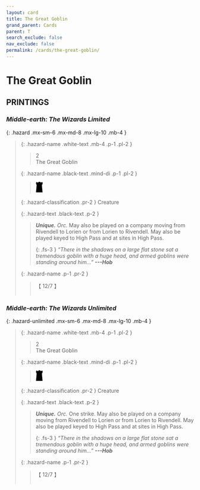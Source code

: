```yaml
---
layout: card
title: The Great Goblin
grand_parent: Cards
parent: T
search_exclude: false
nav_exclude: false
permalink: /cards/the-great-goblin/
---
```


# The Great Goblin


## PRINTINGS


### _Middle-earth: The Wizards Limited_

{: .hazard .mx-sm-6 .mx-md-8 .mx-lg-10 .mb-4 }
> {: .hazard-name .white-text .mb-4 .p-1 .pl-2 }
> > <div class="hazard-mp">2</div>
> > <div class="card-name">The Great Goblin</div>
>
> {: .hazard-name .black-text .mind-di .p-1 .pl-2 }
> > ![](/assets/images/dark-hold.svg)
>
> {: .hazard-classification .pr-2 }
> Creature
>
> {: .hazard-text .black-text .p-2 }
> > _**Unique.**_ _Orc._ May also be played on a company moving from Rivendell to Lorien or from Lorien to Rivendell. May also be played keyed to High Pass and at sites in High Pass. 
> > 
> > {: .fs-3 } 
> > _“There in the shadows on a large flat stone sat a tremendous goblin with a huge head, and armed goblins were standing around him...”_ ***---&#65279;Hob*** 
>
> {: .hazard-name .p-1 .pr-2 }
> > <div class="card-shield">【 12/7 】</div>
> > <div class="card-corruption">&nbsp;</div>

### _Middle-earth: The Wizards Unlimited_

{: .hazard-unlimited .mx-sm-6 .mx-md-8 .mx-lg-10 .mb-4 }
> {: .hazard-name .white-text .mb-4 .p-1 .pl-2 }
> > <div class="hazard-mp">2</div>
> > <div class="card-name">The Great Goblin</div>
>
> {: .hazard-name .black-text .mind-di .p-1 .pl-2 }
> > ![](/assets/images/dark-hold.svg)
>
> {: .hazard-classification .pr-2 }
> Creature
>
> {: .hazard-text .black-text .p-2 }
> > _**Unique.**_ _Orc._ One strike. May also be played on a company moving from Rivendell to Lorien or from Lorien to Rivendell. May also be played keyed to High Pass and at sites in High Pass. 
> > 
> > {: .fs-3 } 
> > _“There in the shadows on a large flat stone sat a tremendous goblin with a huge head, and armed goblins were standing around him...”_ ***---&#65279;Hob*** 
>
> {: .hazard-name .p-1 .pr-2 }
> > <div class="card-shield">【 12/7 】</div>
> > <div class="card-corruption-white">&nbsp;</div>
